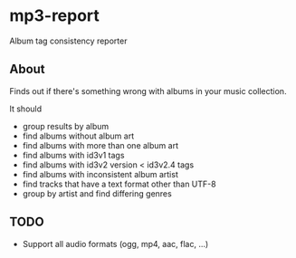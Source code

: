 mp3-report
==========

Album tag consistency reporter

## About
Finds out if there's something wrong with albums in your
music collection.

It should
* group results by album
* find albums without album art
* find albums with more than one album art
* find albums with id3v1 tags
* find albums with id3v2 version < id3v2.4 tags
* find albums with inconsistent album artist
* find tracks that have a text format other than UTF-8
* group by artist and find differing genres

## TODO
* Support all audio formats (ogg, mp4, aac, flac, ...)
